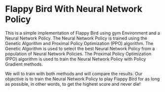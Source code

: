 # Flappy Bird With Neural Network Policy

This is a simple implementation of Flappy Bird using gym Environment and a Neural Network Policy. The Neural Network Policy is trained using the Genetic Algorithm and Proximal Policy Optimization (PPO) algorithm. The Genetic Algorithm is used to select the best Neural Network Policy from a population of Neural Network Policies. The Proximal Policy Optimization (PPO) algorithm is used to train the Neural Network Policy with Policy Gradient methods. 

We will to train with both methods and will compare the results. Our objective is to train the Neural Network Policy to play Flappy Bird for as long as possible, in other words, to get the highest score and never die! 

